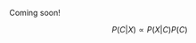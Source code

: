 <script type="text/javascript" async
  src="https://cdn.mathjax.org/mathjax/latest/MathJax.js?config=TeX-MML-AM_CHTML">
</script>

Coming soon!


$$ P(C|X) \propto P(X | C) P(C)$$ 
